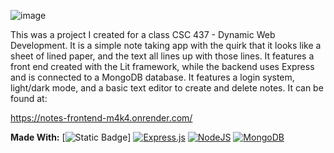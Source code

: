 ![image](https://github.com/user-attachments/assets/171187dd-b86d-4226-8adb-148d1bea813e)

This was a project I created for a class CSC 437 - Dynamic Web Development. It is a simple note taking app with the quirk that it looks like a sheet of lined paper, and the text all lines up with those lines. It features a front end created with the Lit framework, while the backend uses Express and is connected to a MongoDB database. It features a login system, light/dark mode, and a basic text editor to create and delete notes.  It can be found at:

https://notes-frontend-m4k4.onrender.com/

**Made With:**
[![Static Badge](https://img.shields.io/badge/Lit-blue?style=flat&logo=Lit)]
[![Express.js](https://img.shields.io/badge/Express.js-%23404d59.svg?logo=express&logoColor=%2361DAFB)](#)
[![NodeJS](https://img.shields.io/badge/Node.js-6DA55F?logo=node.js&logoColor=white)](#)
[![MongoDB](https://img.shields.io/badge/MongoDB-%234ea94b.svg?logo=mongodb&logoColor=white)](#)


